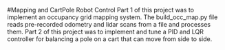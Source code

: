 #Mapping and CartPole Robot Control
Part 1 of this project was to implement an occupancy grid mapping system. The build_occ_map.py file reads pre-recorded odometry and lidar scans from a file and processes them. 
Part 2 of this project was to implement and tune a PID and LQR controller for balancing a pole on a cart that can move from side to side. 